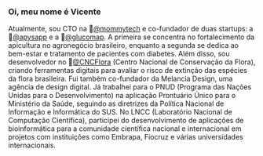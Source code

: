 ### Oi, meu nome é Vicente

Atualmente, sou CTO na :revolving_hearts:[@mommytech](https://github.com/mommytech) e co-fundador de duas startups: a :honeybee:[@apysapp](https://github.com/apysapp) e a :apple:[@glucomap](https://github.com/glucomap). A primeira se concentra no fortalecimento da apicultura no agronegócio brasileiro, enquanto a segunda se dedica ao bem-estar e tratamento de pacientes com diabetes. Além disso, sou desenvolvedor no :deciduous_tree:[@CNCFlora](https://github.com/CNCFlora) (Centro Nacional de Conservação da Flora), criando ferramentas digitais para avaliar o risco de extinção das espécies da flora brasileira. Fui também co-fundador da Melancia Design, uma agência de design digital. Já trabalhei para o PNUD (Programa das Nações Unidas para o Desenvolvimento) na aplicação Prontuário Único para o Ministério da Saúde, seguindo as diretrizes da Política Nacional de Informação e Informática do SUS. No LNCC (Laboratório Nacional de Computação Científica), participei do desenvolvimento de aplicações de bioinformática para a comunidade científica nacional e internacional em projetos com instituições como Embrapa, Fiocruz e várias universidades internacionais.

